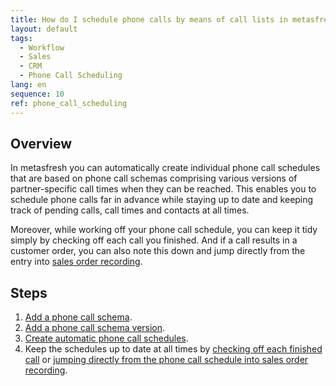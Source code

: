 ```yaml
---
title: How do I schedule phone calls by means of call lists in metasfresh?
layout: default
tags:
  - Workflow
  - Sales
  - CRM
  - Phone Call Scheduling
lang: en
sequence: 10
ref: phone_call_scheduling
---
```


## Overview
In metasfresh you can automatically create individual phone call schedules that are based on phone call schemas comprising various versions of partner-specific call times when they can be reached. This enables you to schedule phone calls far in advance while staying up to date and keeping track of pending calls, call times and contacts at all times.

Moreover, while working off your phone call schedule, you can keep it tidy simply by checking off each call you finished. And if a call results in a customer order, you can also note this down and jump directly from the entry into [sales order recording](SalesOrder_recording).

## Steps
1. [Add a phone call schema](Add_phone_call_schema).
1. [Add a phone call schema version](Add_phone_call_schema_version).
1. [Create automatic phone call schedules](Create_automatic_phone_call_schedules).
1. Keep the schedules up to date at all times by [checking off each finished call](Phone_call_scheduling_call_made) or [jumping directly from the phone call schedule into sales order recording](Phone_call_scheduling_sales_order).
